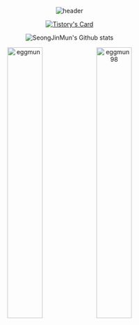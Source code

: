 <!--
**eggmun98/eggmun98** is a ✨ _special_ ✨ repository because its `README.md` (this file) appears on your GitHub profile.
![velog]()

Here are some ideas to get you started:

- 🔭 I’m currently working on ...
- 🌱 I’m currently learning ...
- 👯 I’m looking to collaborate on ...
- 🤔 I’m looking for help with ...
- 💬 Ask me about ...
- 📫 How to reach me: ...
- 😄 Pronouns: ...
- ⚡ Fun fact: ...
-->

<div align="center" bgColor="#ECCCC1">
  
![header](https://capsule-render.vercel.app/api?type=transparent&&fontColor=AAC4FF&height=100&section=header&text=SengJin%20Mun&fontSize=44&desc=Web%20Frontend%20Developer&descAlignY=80&descAlign=60&descSize=10&descColor=ffffff)


[![Tistory's Card](https://github-readme-tistory-card.vercel.app/api?name=eggmun98&theme=santorini)](https://eggmun98.tistory.com/)


  
<!-- [![Velog's GitHub stats](https://velog-readme-stats.vercel.app/api?name=eggmun)](https://velog.io/@eggmun)  -->

![SeongJinMun's Github stats](https://github-profile-summary-cards.vercel.app/api/cards/profile-details?username=eggmun98)

<img width="40%" src="https://github-readme-stats.vercel.app/api?username=eggmun98&show_icons=true&title_color=000000&text_color=000000&locale=en&hide_border=true" alt="eggmun" />
<img width="40%" src="https://github-readme-stats.vercel.app/api/top-langs?username=eggmun98&show_icons=true&title_color=000000&text_color=000000&locale=en&layout=compact&hide_border=true" alt="eggmun98" />  

 </div>
